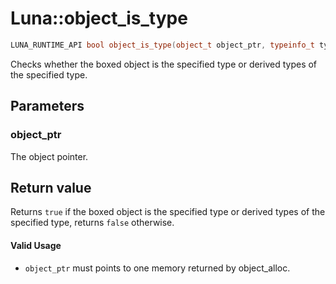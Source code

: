 # Luna::object_is_type

```c++
LUNA_RUNTIME_API bool object_is_type(object_t object_ptr, typeinfo_t type)
```

Checks whether the boxed object is the specified type or derived types of the specified type. 



## Parameters
### object_ptr
The object pointer. 

## Return value
Returns `true` if the boxed object is the specified type or derived types of the specified type, returns `false` otherwise. 

#### Valid Usage
* `object_ptr` must points to one memory returned by object_alloc. 

